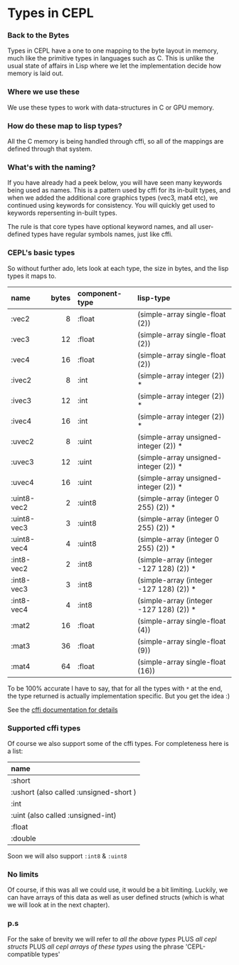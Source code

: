 # Types in CEPL

### Back to the Bytes

Types in CEPL have a one to one mapping to the byte layout in memory, much like the primitive types in languages such as C.  This is unlike the usual state of affairs in Lisp where we let the implementation decide how memory is laid out.

### Where we use these

We use these types to work with data-structures in C or GPU memory.

### How do these map to lisp types?

All the C memory is being handled through cffi, so all of the mappings are defined through that system.

### What's with the naming?

If you have already had a peek below, you will have seen many keywords being used as names. This is a pattern used by cffi for its in-built types, and when we added the additional core graphics types (vec3, mat4 etc), we continued using keywords for consistency.  You will quickly get used to keywords repersenting in-built types.

The rule is that core types have optional keyword names, and all user-defined types have regular symbols names, just like cffi.

### CEPL's basic types

So without further ado, lets look at each type, the size in bytes, and the lisp types it maps to.

| name        | bytes | component-type |    lisp-type |
|:------------|------:|:---------------|:-------------|
| :vec2       |  8    | :float         | (simple-array single-float (2)) |
| :vec3       |  12   | :float         | (simple-array single-float (2)) |
| :vec4       |  16   | :float         | (simple-array single-float (2)) |
| :ivec2      |  8    | :int           | (simple-array integer (2)) * |
| :ivec3      |  12   | :int           | (simple-array integer (2)) * |
| :ivec4      |  16   | :int           | (simple-array integer (2)) * |
| :uvec2      |  8    | :uint          | (simple-array unsigned-integer (2)) * |
| :uvec3      |  12   | :uint          | (simple-array unsigned-integer (2)) * |
| :uvec4      |  16   | :uint          | (simple-array unsigned-integer (2)) * |
| :uint8-vec2 |  2    | :uint8         | (simple-array (integer 0 255) (2)) * |
| :uint8-vec3 |  3    | :uint8         | (simple-array (integer 0 255) (2)) * |
| :uint8-vec4 |  4    | :uint8         | (simple-array (integer 0 255) (2)) * |
| :int8-vec2  |  2    | :int8          | (simple-array (integer -127 128) (2)) * |
| :int8-vec3  |  3    | :int8          | (simple-array (integer -127 128) (2)) * |
| :int8-vec4  |  4    | :int8          | (simple-array (integer -127 128) (2)) * |
| :mat2       | 16    | :float         | (simple-array single-float (4))  |
| :mat3       | 36    | :float         | (simple-array single-float (9)) |
| :mat4       | 64    | :float         | (simple-array single-float (16)) |

To be 100% accurate I have to say, that for all the types with `*` at the end, the type returned is actually implementation specific. But you get the idea :)

See the [cffi documentation for details](https://common-lisp.net/project/cffi/manual/cffi-manual.html#Built_002dIn-Types)

### Supported cffi types

Of course we also support some of the cffi types. For completeness here is a list:

| name |
|:-----|
| :short |
| :ushort (also called :unsigned-short ) |
| :int |
| :uint  (also called :unsigned-int) |
| :float |
| :double |

Soon we will also support `:int8` & `:uint8`

### No limits

Of course, if this was all we could use, it would be a bit limiting. Luckily, we can have arrays of this data as well as user defined structs (which is what we will look at in the next chapter).

### p.s

For the sake of brevity we will refer to *all the above types* PLUS *all cepl structs* PLUS *all cepl arrays of these types* using the phrase 'CEPL-compatible types'
